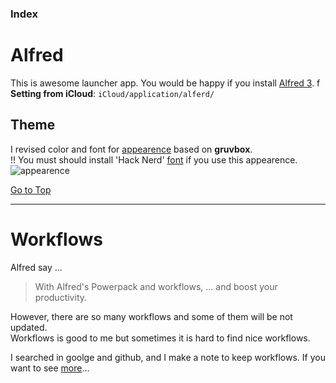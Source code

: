 ### Index

# Alfred
This is awesome launcher app. You would be happy if you install [Alfred 3](https://www.alfredapp.com/).  f
**Setting from iCloud**: `iCloud/application/alferd/`  

## Theme
I revised color and font for [appearence](./gruvbox_dark.alfredappearance) based on **gruvbox**.  
!! You must should install 'Hack Nerd' [font](../../../../#font--color-scheme) if you use this appearence.  
![appearence](./alfred_appearenc.gif)

[Go to Top](#index)

---

# Workflows
Alfred say ...
> With Alfred's Powerpack and workflows, ... and boost your productivity.

However, there are so many workflows and some of them will be not updated.  
Workflows is good to me but sometimes it is hard to find nice workflows.  

I searched in goolge and github, and I make a note to keep workflows.
If you want to see [more](../../../../../alfred-workflow)...